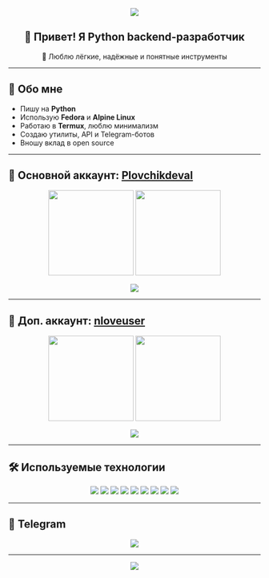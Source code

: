 <p align="center">
  <img src="https://capsule-render.vercel.app/api?type=waving&height=300&color=gradient&text=n%E2%99%A1user/Plovchikdeval" />
</p>

<h2 align="center">👋 Привет! Я Python backend-разработчик</h2>
<p align="center">🐍 Люблю лёгкие, надёжные и понятные инструменты</p>

---

## 🧠 Обо мне
- Пишу на **Python**
- Использую **Fedora** и **Alpine Linux**
- Работаю в **Termux**, люблю минимализм
- Создаю утилиты, API и Telegram-ботов
- Вношу вклад в open source

---

## 🔑 Основной аккаунт: [Plovchikdeval](https://github.com/Plovchikdeval)

<p align="center">
  <img src="https://github-readme-stats.vercel.app/api?username=Plovchikdeval&show_icons=true&count_private=true&include_all_commits=true&theme=transparent&hide_border=true" height="170"/>
  <img src="https://github-readme-stats.vercel.app/api/top-langs/?username=Plovchikdeval&layout=compact&theme=transparent&hide_border=true" height="170"/>
</p>

<p align="center">
  <img src="https://github-readme-activity-graph.vercel.app/graph?username=Plovchikdeval&theme=github-compact&bg_color=00000000&hide_border=true&line=58a6ff&point=58a6ff" />
</p>

---

## 🔄 Доп. аккаунт: [nloveuser](https://github.com/nloveuser)

<p align="center">
  <img src="https://github-readme-stats.vercel.app/api?username=nloveuser&show_icons=true&count_private=true&include_all_commits=true&theme=transparent&hide_border=true" height="170"/>
  <img src="https://github-readme-stats.vercel.app/api/top-langs/?username=nloveuser&layout=compact&theme=transparent&hide_border=true" height="170"/>
</p>

<p align="center">
  <img src="https://github-readme-activity-graph.vercel.app/graph?username=nloveuser&theme=github-compact&bg_color=00000000&hide_border=true&line=58a6ff&point=58a6ff" />
</p>

---

## 🛠️ Используемые технологии

<p align="center">
  <img src="https://img.shields.io/badge/Python-333?style=for-the-badge&logo=python&logoColor=white&labelColor=00000000" />
  <img src="https://img.shields.io/badge/FastAPI-333?style=for-the-badge&logo=fastapi&logoColor=white&labelColor=00000000" />
  <img src="https://img.shields.io/badge/PostgreSQL-333?style=for-the-badge&logo=postgresql&logoColor=white&labelColor=00000000" />
  <img src="https://img.shields.io/badge/SQLite-333?style=for-the-badge&logo=sqlite&logoColor=white&labelColor=00000000" />
  <img src="https://img.shields.io/badge/Fedora-333?style=for-the-badge&logo=fedora&logoColor=white&labelColor=00000000" />
  <img src="https://img.shields.io/badge/ArchLinux-333?style=for-the-badge&logo=archlinux&logoColor=white&labelColor=00000000" />
  <img src="https://img.shields.io/badge/Ubuntu-333?style=for-the-badge&logo=ubuntu&logoColor=white&labelColor=00000000" />
  <img src="https://img.shields.io/badge/Bash-333?style=for-the-badge&logo=gnu-bash&logoColor=white&labelColor=00000000" />
  <img src="https://img.shields.io/badge/Docker-333?style=for-the-badge&logo=docker&logoColor=white&labelColor=00000000" />
</p>

---

## 📌 Telegram
<p align="center">
  <a href="https://t.me/nloveuser">
    <img src="https://img.shields.io/badge/Telegram-%40nolove__tguser-333?style=for-the-badge&logo=telegram&logoColor=white&labelColor=00000000" />
  </a>
</p>

---

<p align="center">
  <img src="https://capsule-render.vercel.app/api?type=waving&color=58a6ff&height=150&section=footer"/>
</p>
